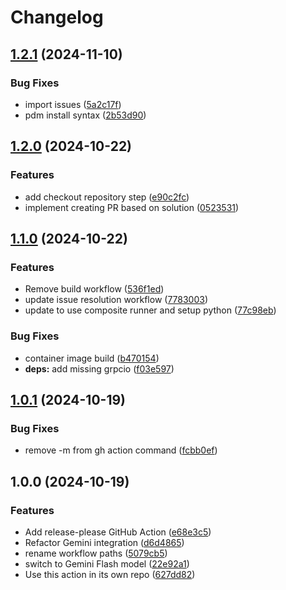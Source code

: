 # Changelog

## [1.2.1](https://github.com/laurigates/gha-issue-resolution/compare/v1.2.0...v1.2.1) (2024-11-10)


### Bug Fixes

* import issues ([5a2c17f](https://github.com/laurigates/gha-issue-resolution/commit/5a2c17fd7a424c8de279b8e020d1089e060db28d))
* pdm install syntax ([2b53d90](https://github.com/laurigates/gha-issue-resolution/commit/2b53d90d278c5b03a137f1fe808e4da4c1591bb6))

## [1.2.0](https://github.com/laurigates/gha-issue-resolution/compare/v1.1.0...v1.2.0) (2024-10-22)


### Features

* add checkout repository step ([e90c2fc](https://github.com/laurigates/gha-issue-resolution/commit/e90c2fccb5f2e032b1ba23a3bb98c1eb8d0537a7))
* implement creating PR based on solution ([0523531](https://github.com/laurigates/gha-issue-resolution/commit/0523531cb767171cfbac2d0f99624df0c2ce546b))

## [1.1.0](https://github.com/laurigates/gha-issue-resolution/compare/v1.0.1...v1.1.0) (2024-10-22)


### Features

* Remove build workflow ([536f1ed](https://github.com/laurigates/gha-issue-resolution/commit/536f1ed0a215a48b573955f9223fb33c142df07d))
* update issue resolution workflow ([7783003](https://github.com/laurigates/gha-issue-resolution/commit/778300350b341287f8f74fa767f7fdb1cdbf4301))
* update to use composite runner and setup python ([77c98eb](https://github.com/laurigates/gha-issue-resolution/commit/77c98ebd731070126dad5f621d8ec2b3aff3314b))


### Bug Fixes

* container image build ([b470154](https://github.com/laurigates/gha-issue-resolution/commit/b470154e11a7acbe85ad170a6302afe58d43c5df))
* **deps:** add missing grpcio ([f03e597](https://github.com/laurigates/gha-issue-resolution/commit/f03e5979f1a9b060f93f28e15fd5a6b02119c789))

## [1.0.1](https://github.com/laurigates/gha-issue-resolution/compare/v1.0.0...v1.0.1) (2024-10-19)


### Bug Fixes

* remove -m from gh action command ([fcbb0ef](https://github.com/laurigates/gha-issue-resolution/commit/fcbb0efea9168f1e4e64fcd2abe3cdec60962699))

## 1.0.0 (2024-10-19)


### Features

* Add release-please GitHub Action ([e68e3c5](https://github.com/laurigates/gha-issue-resolution/commit/e68e3c509f1837483ccb38ec090e8aa6e517f249))
* Refactor Gemini integration ([d6d4865](https://github.com/laurigates/gha-issue-resolution/commit/d6d4865908a1d37abe011bf10f1798264820e3a4))
* rename workflow paths ([5079cb5](https://github.com/laurigates/gha-issue-resolution/commit/5079cb56c1f62486cdd875279922a9bdb7e2aaf5))
* switch to Gemini Flash model ([22e92a1](https://github.com/laurigates/gha-issue-resolution/commit/22e92a1c1d8e35e469cda6e74f554a29e110cef1))
* Use this action in its own repo ([627dd82](https://github.com/laurigates/gha-issue-resolution/commit/627dd82bf2f1b7711242a90e7a9767bae59e3f8d))
